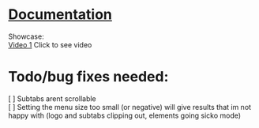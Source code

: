 # [Documentation](https://khey.gitbook.io/primordial-menu-framework/)

Showcase:  
[Video 1](https://youtu.be/XVXuSzHCMOI) Click to see video  

# Todo/bug fixes needed:
[ ] Subtabs arent scrollable  
[ ] Setting the menu size too small (or negative) will give results that im not happy with (logo and subtabs clipping out, elements going sicko mode) 
